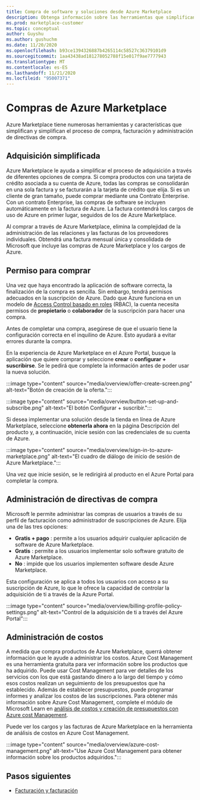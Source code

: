 ```yaml
---
title: Compra de software y soluciones desde Azure Marketplace
description: Obtenga información sobre las herramientas que simplifican y agilizan las compras y la administración de software en Azure Marketplace.
ms.prod: marketplace-customer
ms.topic: conceptual
author: Guyshu
ms.author: gushuchm
ms.date: 11/20/2020
ms.openlocfilehash: b93ce1394326887b4265114c58527c36379101d9
ms.sourcegitcommit: 1aa43438ad181278052788f15e017f9ae7777943
ms.translationtype: MT
ms.contentlocale: es-ES
ms.lasthandoff: 11/21/2020
ms.locfileid: "95007371"
---
```

# <a name="azure-marketplace-purchasing"></a>Compras de Azure Marketplace

Azure Marketplace tiene numerosas herramientas y características que simplifican y simplifican el proceso de compra, facturación y administración de directivas de compra.

## <a name="simplified-procurement"></a>Adquisición simplificada

Azure Marketplace le ayuda a simplificar el proceso de adquisición a través de diferentes opciones de compra. Si compra productos con una tarjeta de crédito asociada a su cuenta de Azure, todas las compras se consolidarán en una sola factura y se facturarán a la tarjeta de crédito que elija. Si es un cliente de gran tamaño, puede comprar mediante una Contrato Enterprise. Con un contrato Enterprise, las compras de software se incluyen automáticamente en la factura de Azure. La factura contendrá los cargos de uso de Azure en primer lugar, seguidos de los de Azure Marketplace.

Al comprar a través de Azure Marketplace, elimina la complejidad de la administración de las relaciones y las facturas de los proveedores individuales. Obtendrá una factura mensual única y consolidada de Microsoft que incluye las compras de Azure Marketplace y los cargos de Azure.

## <a name="permission-to-purchase"></a>Permiso para comprar

Una vez que haya encontrado la aplicación de software correcta, la finalización de la compra es sencilla. Sin embargo, tendrá permisos adecuados en la suscripción de Azure. Dado que Azure funciona en un modelo de [Access Control basado en roles](https://docs.microsoft.com/azure/role-based-access-control/overview) (RBAC), la cuenta necesita permisos de **propietario** o **colaborador** de la suscripción para hacer una compra.

Antes de completar una compra, asegúrese de que el usuario tiene la configuración correcta en el inquilino de Azure. Esto ayudará a evitar errores durante la compra.

En la experiencia de Azure Marketplace en el Azure Portal, busque la aplicación que quiere comprar y seleccione **crear** o **configurar + suscribirse**. Se le pedirá que complete la información antes de poder usar la nueva solución.

:::image type="content" source="media/overview/offer-create-screen.png" alt-text="Botón de creación de la oferta.":::

:::image type="content" source="media/overview/button-set-up-and-subscribe.png" alt-text="El botón Configurar + suscribir.":::

Si desea implementar una solución desde la tienda en línea de Azure Marketplace, seleccione **obtenerla ahora** en la página Descripción del producto y, a continuación, inicie sesión con las credenciales de su cuenta de Azure.

:::image type="content" source="media/overview/sign-in-to-azure-marketplace.png" alt-text="El cuadro de diálogo de inicio de sesión de Azure Marketplace.":::

Una vez que inicie sesión, se le redirigirá al producto en el Azure Portal para completar la compra.

## <a name="purchase-policy-management"></a>Administración de directivas de compra

Microsoft le permite administrar las compras de usuarios a través de su perfil de facturación como administrador de suscripciones de Azure. Elija una de las tres opciones:

- **Gratis + pago** : permite a los usuarios adquirir cualquier aplicación de software de Azure Marketplace.
- **Gratis** : permite a los usuarios implementar solo software gratuito de Azure Marketplace.
- **No** : impide que los usuarios implementen software desde Azure Marketplace.

Esta configuración se aplica a todos los usuarios con acceso a su suscripción de Azure, lo que le ofrece la capacidad de controlar la adquisición de ti a través de la Azure Portal.

:::image type="content" source="media/overview/billing-profile-policy-settings.png" alt-text="Control de la adquisición de ti a través del Azure Portal":::

## <a name="cost-management"></a>Administración de costos

A medida que compra productos de Azure Marketplace, querrá obtener información que le ayude a administrar los costos. Azure Cost Management es una herramienta gratuita para ver información sobre los productos que ha adquirido. Puede usar Cost Management para ver detalles de los servicios con los que está gastando dinero a lo largo del tiempo y cómo esos costos realizan un seguimiento de los presupuestos que ha establecido. Además de establecer presupuestos, puede programar informes y analizar los costos de las suscripciones. Para obtener más información sobre Azure Cost Management, complete el módulo de Microsoft Learn en [análisis de costos y creación de presupuestos con Azure cost Management](https://docs.microsoft.com/learn/modules/analyze-costs-create-budgets-azure-cost-management/).

Puede ver los cargos y las facturas de Azure Marketplace en la herramienta de análisis de costos en Azure Cost Management.

:::image type="content" source="media/overview/azure-cost-management.png" alt-text="Use Azure Cost Management para obtener información sobre los productos adquiridos.":::

## <a name="next-steps"></a>Pasos siguientes

- [Facturación y facturación](billing-invoicing.md)
